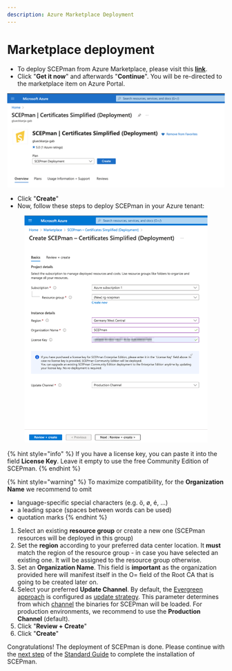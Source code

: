```yaml
---
description: Azure Marketplace Deployment
---
```


# Marketplace deployment

* To deploy SCEPman from Azure Marketplace, please visit this [**link**](https://azuremarketplace.microsoft.com/en-us/marketplace/apps/glueckkanja-gabag.scepman?tab=Overview).&#x20;
* Click "**Get it now**" and afterwards "**Continue**". You will be re-directed to the marketplace item on Azure Portal.

![](<../../.gitbook/assets/image (1).png>)

* Click "**Create**"
* Now, follow these steps to deploy SCEPman in your Azure tenant:

<figure><img src="../../.gitbook/assets/Screenshot_2022-11-25_at_09_30_00.png" alt=""><figcaption></figcaption></figure>

{% hint style="info" %}
If you have a license key, you can paste it into the field **License Key**. Leave it empty to use the free Community Edition of SCEPman.
{% endhint %}

{% hint style="warning" %}
To maximize compatibility, for the **Organization Name** we recommend to omit

* language-specific special characters (e.g. ö, ø, é, ...)
* a leading space (spaces between words can be used)
* quotation marks
{% endhint %}

1. Select an existing **resource group** or create a new one (SCEPman resources will be deployed in this group)
2. Set the **region** according to your preferred data center location. It **must** match the region of the resource group - in case you have selected an existing one. It will be assigned to the resource group otherwise.
3. Set an **Organization Name**. This field is **important** as the organization provided here will manifest itself in the O= field of the Root CA that is going to be created later on.&#x20;
4. Select your preferred **Update Channel**. By default, the [Evergreen approach](../optional/update-strategy.md#evergreen-approach) is configured as [update strategy](../optional/update-strategy.md). This parameter determines from which [channel](../optional/application-artifacts.md) the binaries for SCEPman will be loaded. For production environments, we recommend to use the **Production Channel** (default).
5. Click "**Review + Create**"
6. Click "**Create**"

Congratulations! The deployment of SCEPman is done. Please continue with the [next step](../../scepman-deployment/community-guide.md#step-2-perform-post-deployment-steps-permission-assignments) of the [Standard Guide](../../scepman-deployment/community-guide.md) to complete the installation of SCEPman.
